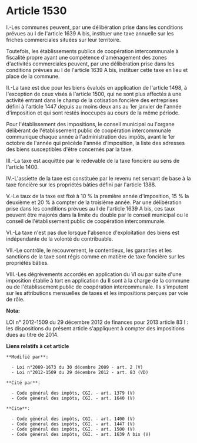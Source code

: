 # Article 1530

I.-Les communes peuvent, par une délibération prise dans les conditions prévues au I de l'article 1639 A bis, instituer une
taxe annuelle sur les friches commerciales situées sur leur territoire. 

Toutefois, les établissements publics de coopération intercommunale à fiscalité propre ayant une compétence d'aménagement des
zones d'activités commerciales peuvent, par une délibération prise dans les conditions prévues au I de l'article 1639 A bis,
instituer cette taxe en lieu et place de la commune. 

II.-La taxe est due pour les biens évalués en application de l'article 1498, à l'exception de ceux visés à l'article 1500,
qui ne sont plus affectés à une activité entrant dans le champ de la cotisation foncière des entreprises défini à l'article
1447 depuis au moins deux ans au 1er janvier de l'année d'imposition et qui sont restés inoccupés au cours de la même
période. 

Pour l'établissement des impositions, le conseil municipal ou l'organe délibérant de l'établissement public de coopération
intercommunale communique chaque année à l'administration des impôts, avant le 1er octobre de l'année qui précède l'année
d'imposition, la liste des adresses des biens susceptibles d'être concernés par la taxe. 

III.-La taxe est acquittée par le redevable de la taxe foncière au sens de l'article 1400. 

IV.-L'assiette de la taxe est constituée par le revenu net servant de base à la taxe foncière sur les propriétés bâties
défini par l'article 1388. 

V.-Le taux de la taxe est fixé à 10 % la première année d'imposition, 15 % la deuxième et 20 % à compter de la troisième
année. Par une délibération prise dans les conditions prévues au I de l'article 1639 A bis, ces taux peuvent être majorés
dans la limite du double par le conseil municipal ou le conseil de l'établissement public de coopération intercommunale. 

VI.-La taxe n'est pas due lorsque l'absence d'exploitation des biens est indépendante de la volonté du contribuable. 

VII.-Le contrôle, le recouvrement, le contentieux, les garanties et les sanctions de la taxe sont régis comme en matière de
taxe foncière sur les propriétés bâties. 

VIII.-Les dégrèvements accordés en application du VI ou par suite d'une imposition établie à tort en application du II sont à
la charge de la commune ou de l'établissement public de coopération intercommunale. Ils s'imputent sur les attributions
mensuelles de taxes et les impositions perçues par voie de rôle.

**Nota:**

LOI n° 2012-1509 du 29 décembre 2012 de finances pour 2013 article 83 I : les dispositions du présent article s'appliquent à
compter des impositions dues au titre de 2014.

**Liens relatifs à cet article**

	**Modifié par**:

	  - Loi n°2009-1673 du 30 décembre 2009 - art. 2 (V)
	  - Loi n°2012-1509 du 29 décembre 2012 - art. 83 (VD)

	**Cité par**:

	  - Code général des impôts, CGI. - art. 1379 (V)
	  - Code général des impôts, CGI. - art. 1640 (V)

	**Cite**:

	  - Code général des impôts, CGI. - art. 1400 (V)
	  - Code général des impôts, CGI. - art. 1447 (V)
	  - Code général des impôts, CGI. - art. 1500 (V)
	  - Code général des impôts, CGI. - art. 1639 A bis (V)
